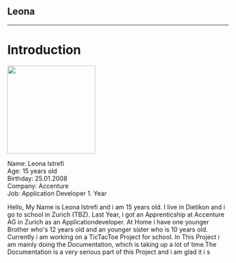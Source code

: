 ## Leona

<hr>

# Introduction
<img src="https://github.com/Fabiano2007/TicTacToe-Project/assets/142780434/a332b429-c83b-4d59-93c3-00db52ae6783" width="200">

Name: Leona Istrefi
<br>
Age: 15 years old 
<br>
Birthday: 25.01.2008
<br>
Company: Accenture
<br>
Job: Application Developer 1. Year 

<p> Hello, My Name is Leona Istrefi and i am 15 years old. I live in Dietikon and i go to school in Zurich (TBZ). Last Year, i got an Apprenticship at Accenture AG in Zurich as an Applicationdeveloper. 
At Home i have one younger Brother who's 12 years old and an younger sister who is 10 years old. Currently i am working on a TicTacToe Project for school. In This Project i am mainly doing the Documentation, which is taking up a lot of time.The Documentation is a very serious part of this Project and i am glad it i s</p>


